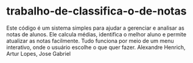 # trabalho-de-classifica-o-de-notas
Este código é um sistema simples para ajudar a gerenciar e analisar as notas de alunos. Ele calcula médias, identifica o melhor aluno e permite atualizar as notas facilmente. Tudo funciona por meio de um menu interativo, onde o usuário escolhe o que quer fazer.  Alexandre Henrich, Artur Lopes, Jose Gabriel
